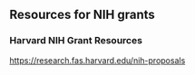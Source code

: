 ## Resources for NIH grants

### Harvard NIH Grant Resources

https://research.fas.harvard.edu/nih-proposals
